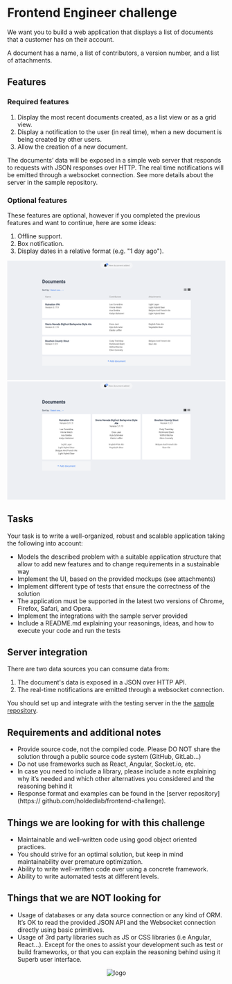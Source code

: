 # Frontend Engineer challenge

We want you to build a web application that displays a list of documents that a customer has on their account.

A document has a name, a list of contributors, a version number, and a list of attachments.
## Features

### Required features

1. Display the most recent documents created, as a list view or as a grid view.
2. Display a notification to the user (in real time), when a new document is being
   created by other users.
3. Allow the creation of a new document.

The documents’ data will be exposed in a simple web server that responds to requests with JSON responses over HTTP. The real time notifications will be emitted through a websocket connection. See more details about the server in the sample repository.

### Optional features

These features are optional, however if you completed the previous features and want to continue, here are some ideas:

1. Offline support.
2. Box notification.
3. Display dates in a relative format (e.g. "1 day ago").

<p align="center">
  <img src="assets/sfe_1.png" height="auto" width="auto" alt="Screenshot 1">
  <img src="assets/sfe_2.png" height="auto" width="auto" alt="Screenshot 2">
</p>

## Tasks

Your task is to write a well-organized, robust and scalable application taking the following into account:

- Models the described problem with a suitable application structure that allow to add new features and to change requirements in a sustainable way
- Implement the UI, based on the provided mockups (see attachments)
- Implement different type of tests that ensure the correctness of the solution
- The application must be supported in the latest two versions of Chrome, Firefox,
  Safari, and Opera.
- Implement the integrations with the sample server provided
- Include a README.md explaining your reasonings, ideas, and how to execute your
  code and run the tests

## Server integration

There are two data sources you can consume data from:

1. The document's data is exposed in a JSON over HTTP API.
2. The real-time notifications are emitted through a websocket connection.

You should set up and integrate with the testing server in the
the [sample repository](https://github.com/holdedlab/frontend-challenge).

## Requirements and additional notes

- Provide source code, not the compiled code. Please DO NOT share the solution through a public source code system (GitHub, GitLab...)
- Do not use frameworks such as React, Angular, Socket.io, etc.
- In case you need to include a library, please include a note explaining why it’s
  needed and which other alternatives you considered and the reasoning behind it
- Response format and examples can be found in the [server repository](https://
  github.com/holdedlab/frontend-challenge).

## Things we are looking for with this challenge

- Maintainable and well-written code using good object oriented practices.
- You should strive for an optimal solution, but keep in mind maintainability over
  premature optimization.
- Ability to write well-written code over using a concrete framework.
- Ability to write automated tests at different levels.

## Things that we are NOT looking for

- Usage of databases or any data source connection or any kind of ORM. It’s OK to read the provided JSON API and the Websocket connection directly using basic primitives.
- Usage of 3rd party libraries such as JS or CSS libraries (i.e Angular, React...). Except for the ones to assist your development such as test or build frameworks, or that you can explain the reasoning behind using it
  Superb user interface.

<p align="center">
  <img src="https://europe-west1-holded-analytics-dev-208b.cloudfunctions.net/image_tracker/challenges-frontend.png?id=challenges-frontend.md" title="logo">
</p>